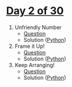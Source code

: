 # [Day 2 of 30](https://www.hackerrank.com/contests/day-2-of-30/challenges "Day 2 of 30 contest link")

1. Unfriendly Number
   - [Question](https://www.hackerrank.com/contests/day-2-of-30/challenges/lucky-number-23 "Unfriendly Number")
   - Solution ([Python](Python/unfriendly%20number.py "Solution in Python"))
2. Frame it Up!
   - [Question](https://www.hackerrank.com/contests/day-2-of-30/challenges/frame-it-up "Frame it Up!")
   - Solution ([Python](Python/frame%20it%20up.py "Solution in Python"))
3. Keep Arranging!
   - [Question](https://www.hackerrank.com/contests/day-2-of-30/challenges/keep-arranging "Keep Arranging!")
   - Solution ([Python](Python/keep%20arranging.py "Solution in Python"))
